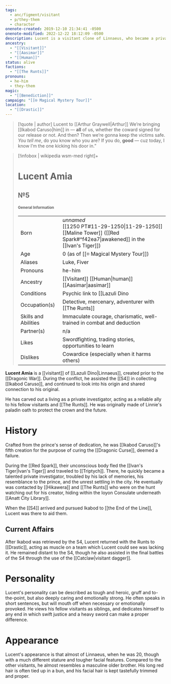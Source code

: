 ```yaml
---
tags:
  - anc/figment/visitant
  - p/they-them
  - character
onenote-created: 2019-12-10 21:34:41 -0500
onenote-modified: 2022-12-22 18:12:09 -0500
description: Lucent is a visitant clone of Linnaeus, who became a private investigator and paladin.
ancestry:
  - "[[Visitant]]"
  - "[[Aasimar]]"
  - "[[Human]]"
status: alive
factions:
  - "[[The Runts]]"
pronouns:
  - he-him
  - they-them
magic:
  - "[[Benediction]]"
campaign: "[[⍟ Magical Mystery Tour]]"
location:
  - "[[Drastic]]"
---
```

>[!quote | author] Lucent to [[Arthur Graywell|Arthur]]
>We’re bringing [[Ikabod Caruso|him]] in — **all** of us, whether the coward signed for our release or not. And then? Then we’re gonna keep the victims safe. *You tell me*, do you know who you are? If you do, **good** — cuz today, I know I’m the one kicking his door in.”

>[!infobox | wikipedia wsm-med right]+
># Lucent Amia
>## №5
>#### <small>General Information</small>
>| | |
>| --- | --- |
>| Born | *unnamed*<br>[[1250 PT#11-29-1250\|11-29-1250]]<br>[[Maline Tower]] ([[Red Spark#^f42ea7\|awakened]] in the [[Ivan's Tiger]])|
>| Age | 0 (as of [[⍟ Magical Mystery Tour]]) |
>| Aliases | Luke, Fiver |
>| Pronouns | he-him |
>| Ancestry | [[Visitant]] [[Human\|human]] [[Aasimar\|aasimar]] |
>| Conditions | Psychic link to [[Lazuli Dino|Linnaeus]] and to the other visitants, insomnia |
>| Occupation(s) | Detective, mercenary, adventurer with [[The Runts]] |
>| Skills and Abilities | Immaculate courage, charismatic, well-trained in combat and deduction |
>| Partner(s) | n/a |
>| Likes | Swordfighting, trading stories, opportunities to learn |
>| Dislikes | Cowardice (especially when it harms others) |

**Lucent Amia** is a [[visitant]] of [[Lazuli Dino|Linnaeus]], created prior to the [[Dragonic War]]. During the conflict, he assisted the [[S4]] in collecting [[Ikabod Caruso]], and continued to look into his origin and shared connection to his original. 

He has carved out a living as a private investigator, acting as a reliable ally to his fellow visitants and [[The Runts]]. He was originally made of Linnie's paladin oath to protect the crown and the future.
# History

Crafted from the prince's sense of dedication, he was [[Ikabod Caruso]]'s fifth creation for the purpose of curing the [[Dragonic Curse]], deemed a failure. 

During the [[Red Spark]], their unconscious body fled the [[Ivan's Tiger|Ivan's Tiger]] and traveled to [[Triptych]]. There, he quickly became a talented private investigator, troubled by his lack of memories, his resemblance to the prince, and the unrest settling in the city. He eventually was contacted by [[Hikawera]] and [[The Runts]] who were on the hunt watching out for his creator, hiding within the Ioyon Consulate underneath [[Anatt City Library]].

When the [[S4]] arrived and pursued Ikabod to [[the End of the Line]], Lucent was there to aid them.
## Current Affairs
After Ikabod was retrieved by the S4, Lucent returned with the Runts to [[Drastic]], acting as muscle on a team which Lucent could see was lacking it. He remained distant to the S4, though he also assisted in the final battles of the S4 through the use of the [[Catclaw|visitant dagger]].
# Personality
Lucent's personality can be described as tough and heroic, gruff and to-the-point, but also deeply caring and emotionally strong. He often speaks in short sentences, but will mouth off when necessary or emotionally provoked. He views his fellow visitants as siblings, and dedicates himself to any end in which swift justice and a heavy sword can make a proper difference.

# Appearance
Lucent's appearance is that almost of Linnaeus, when he was 20, though with a much different stature and tougher facial features. Compared to the other visitants, he almost resembles a masculine older brother. His long red hair is often tied up in a bun, and his facial hair is kept tastefully trimmed and proper.



